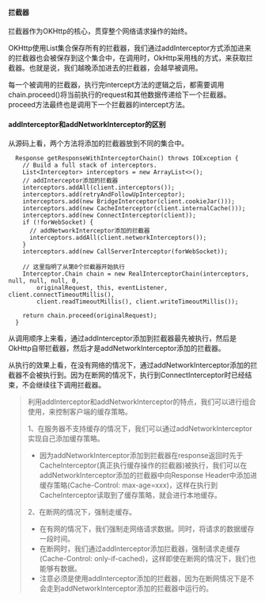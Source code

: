 #### 拦截器

拦截器作为OKHttp的核心，贯穿整个网络请求操作的始终。

OKHttp使用List集合保存所有的拦截器，我们通过addInterceptor方式添加进来的拦截器也会被保存到这个集合中，在调用时，OkHttp采用栈的方式，来获取拦截器。也就是说，我们越晚添加进去的拦截器，会越早被调用。

每一个被调用的拦截器，执行完intercept方法的逻辑之后，都需要调用chain.proceed\(\)将当前执行的request和其他数据传递给下一个拦截器。proceed方法最终也是调用下一个拦截器的intercept方法。



#### addInterceptor和addNetworkInterceptor的区别

从源码上看，两个方法将添加的拦截器放到不同的集合中。

```
  Response getResponseWithInterceptorChain() throws IOException {
    // Build a full stack of interceptors.
    List<Interceptor> interceptors = new ArrayList<>();
    // addInterceptor添加的拦截器
    interceptors.addAll(client.interceptors());
    interceptors.add(retryAndFollowUpInterceptor);
    interceptors.add(new BridgeInterceptor(client.cookieJar()));
    interceptors.add(new CacheInterceptor(client.internalCache()));
    interceptors.add(new ConnectInterceptor(client));
    if (!forWebSocket) {
      // addNetworkInterceptor添加的拦截器
      interceptors.addAll(client.networkInterceptors());
    }
    interceptors.add(new CallServerInterceptor(forWebSocket));

    // 这里指明了从第0个拦截器开始执行
    Interceptor.Chain chain = new RealInterceptorChain(interceptors, null, null, null, 0,
        originalRequest, this, eventListener, client.connectTimeoutMillis(),
        client.readTimeoutMillis(), client.writeTimeoutMillis());

    return chain.proceed(originalRequest);
  }
```

从调用顺序上来看，通过addInterceptor添加到拦截器最先被执行，然后是OkHttp自带拦截器，然后才是addNetworkInterceptor添加的拦截器。

从执行的效果上看，在没有网络的情况下，通过addNetworkInterceptor添加的拦截器不会被执行到。因为在断网的情况下，执行到ConnectInterceptor时已经结束，不会继续往下调用拦截器。

> 利用addInterceptor和addNetworkInterceptor的特点，我们可以进行组合使用，来控制客户端的缓存策略。
>
> 1、在服务器不支持缓存的情况下，我们可以通过addNetworkInterceptor实现自己添加缓存策略。
>
> * 因为addNetworkInterceptor添加到拦截器在response返回时先于CacheInterceptor\(真正执行缓存操作的拦截器\)被执行，我们可以在addNetworkInterceptor添加的拦截器中向Response Header中添加进缓存策略\(Cache-Control: max-age=xxx\)，这样在执行到CacheInterceptor读取到了缓存策略，就会进行本地缓存。
>
> 2、在断网的情况下，强制走缓存。
> * 在有网的情况下，我们强制走网络请求数据。同时，将请求的数据缓存一段时间。
> * 在断网时，我们通过addInterceptor添加拦截器，强制请求走缓存\(Cache-Control: only-if-cached\)，这样即使在断网的情况下，我们也能够有数据。
> * 注意必须是使用addInterceptor添加的拦截器，因为在断网情况下是不会走到addNetworkInterceptor添加的拦截器中运行的。

































